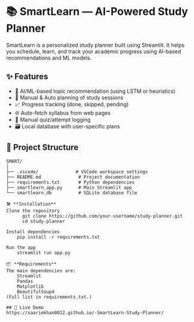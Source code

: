 # 📚 SmartLearn — AI-Powered Study Planner

SmartLearn is a personalized study planner built using Streamlit. It helps you schedule, learn, and track your academic progress using AI-based recommendations and ML models.

## ✨ Features

- 🧠 AI/ML-based topic recommendation (using LSTM or heuristics)
- 📅 Manual & Auto planning of study sessions
- 📈 Progress tracking (done, skipped, pending)
- 🌐 Auto-fetch syllabus from web pages
- 🧪 Manual quiz/attempt logging
- 🗃️ Local database with user-specific plans

## 📂 Project Structure
```plaintext
SMART/
│
├── .vscode/              # VSCode workspace settings
├── README.md              # Project documentation
├── requirements.txt       # Python dependencies
├── smartlearn_app.py      # Main Streamlit app
└── smartlearn.db          # SQLite database file

🛠 **Installation**
Clone the repository
      git clone https://github.com/your-username/study-planner.git
      cd study-planner

Install dependencies
    pip install -r requirements.txt

Run the app
    streamlit run app.py

📦 **Requirements**
The main dependencies are:
    Streamlit
    Pandas
    Matplotlib
    BeautifulSoup4
(Full list in requirements.txt.)

## 📂 Live Demo
https://saarimkhan0012.github.io/-SmartLearn-Study-Planner/


